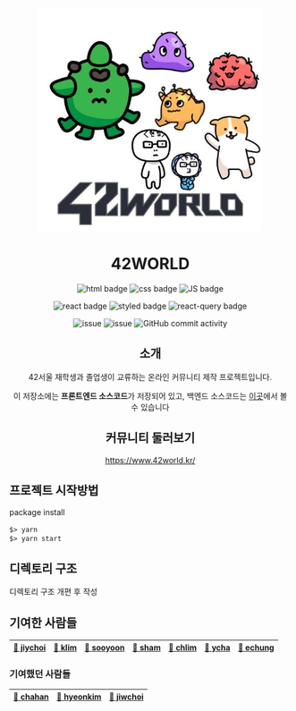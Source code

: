 <div align="center">

![/public/assets/42worldCharacterLogo.jpg](/public/assets/42worldCharacterLogo.jpg)

# 42WORLD

![html badge](https://img.shields.io/badge/-HTML-E34F26?style=flat-square&logo=HTML5&logoColor=white)
![css badge](https://img.shields.io/badge/-CSS-1572B6?style=flat-square&logo=CSS3&logoColor=white)
![JS badge](https://img.shields.io/badge/-Javascript-F7DF1E?style=flat-square&logo=JavaScript&logoColor=white)

![react badge](https://img.shields.io/badge/-React-61DAFB?style=flat-square&logo=React&logoColor=white)
![styled badge](https://img.shields.io/badge/-Styled-DB7093?style=flat-square&logo=styled-components&logoColor=white)
![react-query badge](https://img.shields.io/badge/-React%20Query-FF4154?style=flat-square&logo=React%20Query&logoColor=white)

![issue](https://img.shields.io/github/issues/42-world/42world-Frontend-PC)
![issue](https://img.shields.io/github/issues-closed/42-world/42world-Frontend-PC)
![GitHub commit activity](https://img.shields.io/github/commit-activity/m/42-world/42world-Frontend-PC)

## 소개

42서울 재학생과 졸업생이 교류하는 온라인 커뮤니티 제작 프로젝트입니다.

이 저장소에는 **프론트엔드 소스코드**가 저장되어 있고, 백엔드 소스코드는 [이곳](https://github.com/42-world/42world-Backend)에서 볼 수 있습니다

## 커뮤니티 둘러보기

https://www.42world.kr/

</div>

## 프로젝트 시작방법

package install

```shell
$> yarn
$> yarn start
```

## 디렉토리 구조

디렉토리 구조 개편 후 작성

## 기여한 사람들

| [🧀 jiychoi](https://github.com/chichoon) | [🥑 klim](https://github.com/Plut0) | [🍹 sooyoon](https://github.com/blingblin-g) | [🍍 sham](https://github.com/GulSam00) | [🍹 chlim](https://github.com/rockpell) | [🍇 ycha](https://github.com/Skyrich2000) | [🍑 echung](https://github.com/tonyhan18) |
| ----------------------------------------- | ----------------------------------- | -------------------------------------------- | -------------------------------------- | --------------------------------------- | ----------------------------------------- | ----------------------------------------- |

### 기여했던 사람들

| [🍉 chahan](https://github.com/tonyhan18) | [🥝 hyeonkim](https://github.com/hyongti) | [🥭 jiwchoi](https://github.com/Jiwon-Choi) |
| ----------------------------------------- | ----------------------------------------- | ------------------------------------------- |
